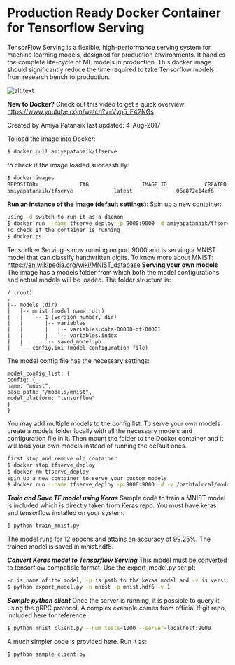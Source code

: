 # Production Ready Docker Container for Tensorflow Serving
TensorFlow Serving is a flexible, high-performance serving system for machine learning models, designed for production environments. It handles the complete life-cycle of ML models in production. This docker image should significantly reduce the time required to take Tensorflow models from research bench to production.

![alt text](https://tensorflow.github.io/serving/images/tf_diagram.svg "Tesorflow Serving Lifecycle")

**New to Docker?** 
Check out this video to get a quick overview: https://www.youtube.com/watch?v=Vyp5_F42NGs 

Created by Amiya Patanaik
last updated: 4-Aug-2017

To load the image into Docker:
```sh
$ docker pull amiyapatanaik/tfserve
```
to check if the image loaded successfully:
```sh
$ docker images
REPOSITORY             TAG                 IMAGE ID            CREATED             SIZE
amiyapatanaik/tfserve             latest              06e872e14ef6        12 hours ago        5.43GB
```
**Run an instance of the image (default settings)**: 
Spin up a new container:
```sh
using -d switch to run it as a daemon
$ docker run --name tfserve_deploy -p 9000:9000 -d amiyapatanaik/tfserve
To check if the container is running
$ docker ps
```
Tensorflow Serving is now running on port 9000 and is serving a MNIST model that can classify handwritten digits. To know more about MNIST: https://en.wikipedia.org/wiki/MNIST_database
**Serving your own models**
The image has a models folder from which both the model configurations and actual models will be loaded. The folder structure is:
```
/ (root)
.
|-- models (dir)
|   |-- mnist (model name, dir)
|   |   `-- 1 (version number, dir)
|   |       |-- variables 
|   |       |   |-- variables.data-00000-of-00001
|   |       |   `-- variables.index
|   |       `-- saved_model.pb
|   `-- config.ini (model configuration file)
```
The model config file has the necessary settings:
```
model_config_list: {
config: {
name: "mnist",
base_path: "/models/mnist",
model_platform: "tensorflow"
}
}
```
You may add multiple models to the config list.
To serve your own models create a models folder locally with all the necessary models and configuration file in it. Then mount the folder to the Docker container and it will load your own models instead of running the default ones. 
```sh
first stop and remove old container
$ docker stop tfserve_deploy
$ docker rm tfserve_deploy
spin up a new container to serve your custom models
$ docker run --name tfserve_deploy -p 9000:9000 -d -v /pathtolocal/models:/models:ro amiyapatanaik/tfserve
```
***Train and Save TF model using Keras***
Sample code to train a MNIST model is included which is directly taken from Keras repo. You must have keras and tensorflow installed on your system. 
```sh
$ python train_mnist.py
```
The model runs for 12 epochs and attains an accuracy of 99.25%. The trained model is saved in mnist.hdf5. 

***Convert Keras model to Tensorflow Serving***
This model must be converted to tensorflow compatible format. Use the export_model.py script:
```sh
-n is name of the model, -p is path to the keras model and -v is version number
$ python export_model.py -n mnist -p mnist.hdf5 -v 1
```
***Sample python client***
Once the server is running, it is possible to query it using the gRPC protocol. A complex example comes from official tf git repo, included here for reference:
```sh
$ python mnist_client.py --num_tests=1000 --server=localhost:9000
```

A much simpler code is provided here. Run it as:

```sh
$ python sample_client.py
```
